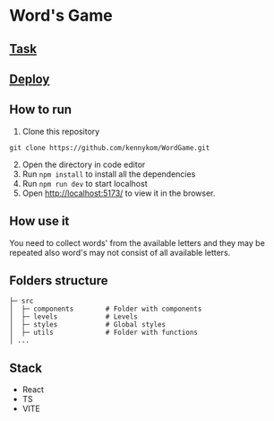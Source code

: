 # Word's Game

## [Task](https://docs.google.com/document/d/1oIUFuMNo5j869IlbIraateHNGp8GDoxg/edit?usp=sharing&ouid=110413687835516313620&rtpof=true&sd=true)

## [Deploy](https://kennykom.github.io/WordGame/)

## How to run

1. Clone this repository

```
git clone https://github.com/kennykom/WordGame.git
```

2. Open the directory in code editor
3. Run `npm install` to install all the dependencies
4. Run `npm run dev` to start localhost
5. Open [http://localhost:5173/](http://localhost:3000) to view it in the browser.

## How use it
You need to collect words' from the available letters and they may be repeated also word's may not consist of all available letters.

## Folders structure
```
├─ src                 
│  ├─ components        # Folder with components
│  ├─ levels            # Levels
│  ├─ styles            # Global styles
│  ├─ utils             # Folder with functions
│ ...
```
## Stack
- React
- TS
- VITE